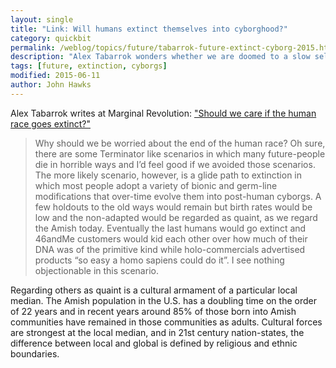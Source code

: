 ```yaml
---
layout: single
title: "Link: Will humans extinct themselves into cyborghood?"
category: quickbit
permalink: /weblog/topics/future/tabarrok-future-extinct-cyborg-2015.html
description: "Alex Tabarrok wonders whether we are doomed to a slow self-obsolescence."
tags: [future, extinction, cyborgs]
modified: 2015-06-11
author: John Hawks
---
```


Alex Tabarrok writes at Marginal Revolution: <a href="http://marginalrevolution.com/marginalrevolution/2015/06/should-we-care-if-the-human-race-goes-extinct.html">"Should we care if the human race goes extinct?"</a>

<blockquote>Why should we be worried about the end of the human race? Oh sure, there are some Terminator like scenarios in which many future-people die in horrible ways and I’d feel good if we avoided those scenarios. The more likely scenario, however, is a glide path to extinction in which most people adopt a variety of bionic and germ-line modifications that over-time evolve them into post-human cyborgs. A few holdouts to the old ways would remain but birth rates would be low and the non-adapted would be regarded as quaint, as we regard the Amish today. Eventually the last humans would go extinct and 46andMe customers would kid each other over how much of their DNA was of the primitive kind while holo-commercials advertised products “so easy a homo sapiens could do it”.  I see nothing objectionable in this scenario.</blockquote> 

Regarding others as quaint is a cultural armament of a particular local median. The Amish population in the U.S. has a doubling time on the order of 22 years and in recent years around 85% of those born into Amish communities have remained in those communities as adults. Cultural forces are strongest at the local median, and in 21st century nation-states, the difference between local and global is defined by religious and ethnic boundaries. 


